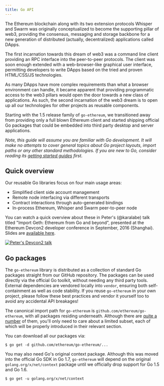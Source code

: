 ```yaml
---
title: Go API
---
```


The Ethereum blockchain along with its two extension protocols Whisper and Swarm was
originally conceptualized to become the supporting pillar of web3, providing the
consensus, messaging and storage backbone for a new generation of distributed (actually,
decentralized) applications called DApps.

The first incarnation towards this dream of web3 was a command line client providing an
RPC interface into the peer-to-peer protocols. The client was soon enough extended with a
web-browser-like graphical user interface, permitting developers to write DApps based on
the tried and proven HTML/CSS/JS technologies.

As many DApps have more complex requirements than what a browser environment can handle,
it became apparent that providing programmatic access to the web3 pillars would open the
door towards a new class of applications. As such, the second incarnation of the web3
dream is to open up all our technologies for other projects as reusable components.

Starting with the 1.5 release family of `go-ethereum`, we transitioned away from providing
only a full blown Ethereum client and started shipping official Go packages that could be
embedded into third party desktop and server applications.

*Note, this guide will assume you are familiar with Go development. It will make no
attempts to cover general topics about Go project layouts, import paths or any other
standard methodologies. If you are new to Go, consider reading its [getting started
guides](https://github.com/golang/go/wiki#getting-started-with-go) first.*

## Quick overview

Our reusable Go libraries focus on four main usage areas:

- Simplified client side account management
- Remote node interfacing via different transports
- Contract interactions through auto-generated bindings
- In-process Ethereum, Whisper and Swarm peer-to-peer node

You can watch a quick overview about these in Peter's (@karalabe) talk titled "Import
Geth: Ethereum from Go and beyond", presented at the Ethereum Devcon2 developer conference
in September, 2016 (Shanghai). Slides are [available
here](https://ethereum.karalabe.com/talks/2016-devcon.html).

[![Peter's Devcon2 talk](https://img.youtube.com/vi/R0Ia1U9Gxjg/0.jpg)](https://www.youtube.com/watch?v=R0Ia1U9Gxjg)

## Go packages

The `go-ethereum` library is distributed as a collection of standard Go packages straight
from our GitHub repository. The packages can be used directly via the official Go toolkit,
without needing any third party tools. External dependencies are vendored locally into
`vendor`, ensuring both self-containment as well as code stability. If you reuse
`go-ethereum` in your own project, please follow these best practices and vendor it
yourself too to avoid any accidental API breakages!

The canonical import path for `go-ethereum` is `github.com/ethereum/go-ethereum`, with all
packages residing underneath. Although there are [quite a
number](https://godoc.org/github.com/ethereum/go-ethereum#pkg-subdirectories) of them,
you'll only need to care about a limited subset, each of which will be properly introduced
in their relevant section.

You can download all our packages via:

```
$ go get -d github.com/ethereum/go-ethereum/...
```

You may also need Go's original context package. Although this was moved into the official
Go SDK in Go 1.7, `go-ethereum` will depend on the original `golang.org/x/net/context`
package until we officially drop support for Go 1.5 and Go 1.6.

```
$ go get -u golang.org/x/net/context
```
